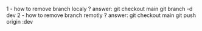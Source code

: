 1 - how to remove branch localy ? 
answer: git checkout main 
        git branch -d dev
2 - how to remove branch remotly ?
answer: git checkout main
        git push origin :dev
